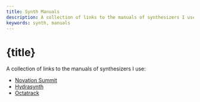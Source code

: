 ```yaml
---
title: Synth Manuals
description: A collection of links to the manuals of synthesizers I use.
keywords: synth, manuals
---
```


# {title}

A collection of links to the manuals of synthesizers I use:

- [Novation Summit]
- [Hydrasynth]
- [Octatrack]

[hydrasynth]: https://www.mecldata.com/download/asm/Hydrasynth_Owners_Manual_v1.5.pdf
[novation summit]: https://fael-downloads-prod.focusrite.com/customer/prod/s3fs-public/downloads/Summit%20manual%201.0.1.pdf
[octatrack]: https://www.elektron.se/wp-content/uploads/2017/10/Octatrack-MKII-User-Manual_ENG-2.pdf
